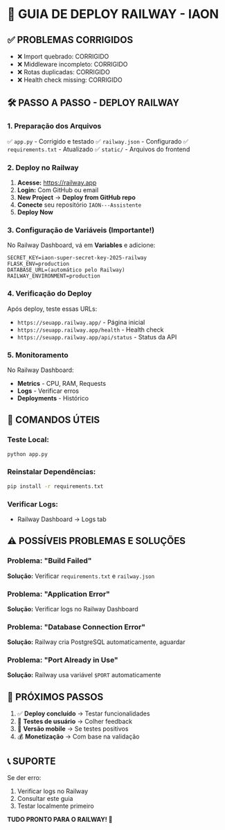 # 🚀 GUIA DE DEPLOY RAILWAY - IAON

## ✅ **PROBLEMAS CORRIGIDOS**
- ❌ Import quebrado: CORRIGIDO
- ❌ Middleware incompleto: CORRIGIDO  
- ❌ Rotas duplicadas: CORRIGIDO
- ❌ Health check missing: CORRIGIDO

## 🛠️ **PASSO A PASSO - DEPLOY RAILWAY**

### **1. Preparação dos Arquivos**
✅ `app.py` - Corrigido e testado
✅ `railway.json` - Configurado
✅ `requirements.txt` - Atualizado
✅ `static/` - Arquivos do frontend

### **2. Deploy no Railway**

1. **Acesse:** https://railway.app
2. **Login:** Com GitHub ou email
3. **New Project** → **Deploy from GitHub repo**
4. **Conecte** seu repositório `IAON---Assistente`
5. **Deploy Now**

### **3. Configuração de Variáveis (Importante!)**

No Railway Dashboard, vá em **Variables** e adicione:

```
SECRET_KEY=iaon-super-secret-key-2025-railway
FLASK_ENV=production
DATABASE_URL=(automático pelo Railway)
RAILWAY_ENVIRONMENT=production
```

### **4. Verificação do Deploy**

Após deploy, teste essas URLs:

- `https://seuapp.railway.app/` - Página inicial
- `https://seuapp.railway.app/health` - Health check
- `https://seuapp.railway.app/api/status` - Status da API

### **5. Monitoramento**

No Railway Dashboard:
- **Metrics** - CPU, RAM, Requests
- **Logs** - Verificar erros
- **Deployments** - Histórico

## 🔧 **COMANDOS ÚTEIS**

### **Teste Local:**
```bash
python app.py
```

### **Reinstalar Dependências:**
```bash
pip install -r requirements.txt
```

### **Verificar Logs:**
- Railway Dashboard → Logs tab

## ⚠️ **POSSÍVEIS PROBLEMAS E SOLUÇÕES**

### **Problema: "Build Failed"**
**Solução:** Verificar `requirements.txt` e `railway.json`

### **Problema: "Application Error"** 
**Solução:** Verificar logs no Railway Dashboard

### **Problema: "Database Connection Error"**
**Solução:** Railway cria PostgreSQL automaticamente, aguardar

### **Problema: "Port Already in Use"**
**Solução:** Railway usa variável `$PORT` automaticamente

## 🎯 **PRÓXIMOS PASSOS**

1. ✅ **Deploy concluído** → Testar funcionalidades
2. 🧪 **Testes de usuário** → Colher feedback
3. 📱 **Versão mobile** → Se testes positivos
4. 💰 **Monetização** → Com base na validação

## 📞 **SUPORTE**

Se der erro:
1. Verificar logs no Railway
2. Consultar este guia
3. Testar localmente primeiro

**TUDO PRONTO PARA O RAILWAY! 🚀**
